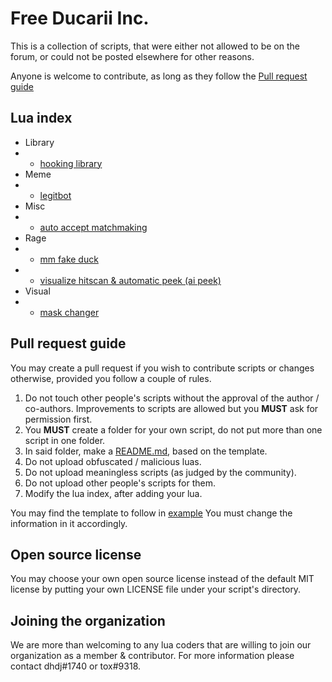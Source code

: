 # Free Ducarii Inc.

This is a collection of scripts, that were either not allowed to be on the forum, or could not be posted elsewhere for other reasons.

Anyone is welcome to contribute, as long as they follow the [Pull request guide](#pull-request-guide)

## Lua index
- Library
- - [hooking library](library/hooking%20library)
- Meme
- - [legitbot](meme/legitbot)
- Misc
- - [auto accept matchmaking](misc/auto%20accept%20matchmaking)
- Rage
- - [mm fake duck](rage/mm%20fake%20duck)
- - [visualize hitscan & automatic peek (ai peek)](rage/visualize%20hitscan%20%26%20automatic%20peek%20%20%28ai%20peek%29)
- Visual
- - [mask changer](visual/maskchanger)

## Pull request guide

You may create a pull request if you wish to contribute scripts or changes otherwise, provided you follow a couple of rules.

1. Do not touch other people's scripts without the approval of the author / co-authors. Improvements to scripts are allowed but you **MUST** ask for permission first.
2. You **MUST** create a folder for your own script, do not put more than one script in one folder.
3. In said folder, make a [README.md](example/example%20lua/readme.md), based on the template.
4. Do not upload obfuscated / malicious luas.
5. Do not upload meaningless scripts (as judged by the community).
6. Do not upload other people's scripts for them.
7. Modify the lua index, after adding your lua.

You may find the template to follow in [example](example/example%20lua/)
You must change the information in it accordingly.

## Open source license

You may choose your own open source license instead of the default MIT license by putting your own LICENSE file under your script's directory.

## Joining the organization

We are more than welcoming to any lua coders that are willing to join our organization as a member & contributor. For more information please contact dhdj#1740 or tox#9318.
